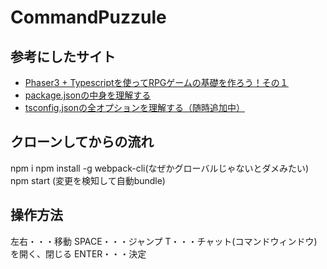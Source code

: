 # CommandPuzzule

## 参考にしたサイト
- [Phaser3 + Typescriptを使ってRPGゲームの基礎を作ろう！その１](https://magazine.halake.com/entry/phaser-ts-rpg-simple1?utm_source=feed)
- [package.jsonの中身を理解する](https://qiita.com/dondoko-susumu/items/cf252bd6494412ed7847)
- [tsconfig.jsonの全オプションを理解する（随時追加中）](https://qiita.com/ryokkkke/items/390647a7c26933940470)
## クローンしてからの流れ
npm i
npm install -g webpack-cli(なぜかグローバルじゃないとダメみたい)
npm start (変更を検知して自動bundle)

## 操作方法
左右・・・移動
SPACE・・・ジャンプ
T・・・チャット(コマンドウィンドウ)を開く、閉じる
ENTER・・・決定